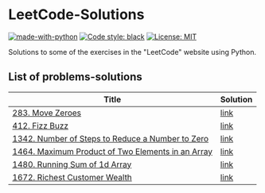 # LeetCode-Solutions

[![made-with-python](https://img.shields.io/badge/Made%20with-Python-1f425f.svg)](https://www.python.org/)
[![Code style: black](https://img.shields.io/badge/code%20style-black-000000.svg)](https://github.com/psf/black)
[![License: MIT](https://img.shields.io/badge/License-MIT-blue.svg)](https://opensource.org/licenses/MIT)

Solutions to some of the exercises in the "LeetCode" website using Python.


## List of problems-solutions

| Title | Solution |
| ----- | ----- |
| [283. Move Zeroes](https://leetcode.com/problems/move-zeroes/) |[link](https://github.com/erfanghorbanee/LeetCode-Solutions/blob/main/Solutions/283.py) |
| [412. Fizz Buzz](https://leetcode.com/problems/fizz-buzz/) |[link](https://github.com/erfanghorbanee/LeetCode-Solutions/blob/main/Solutions/412.py) |
| [1342. Number of Steps to Reduce a Number to Zero](https://leetcode.com/problems/number-of-steps-to-reduce-a-number-to-zero/) |[link](https://github.com/erfanghorbanee/LeetCode-Solutions/blob/main/Solutions/1342.py) |
| [1464. Maximum Product of Two Elements in an Array](https://leetcode.com/problems/maximum-product-of-two-elements-in-an-array/) |[link](https://github.com/erfanghorbanee/LeetCode-Solutions/blob/main/Solutions/1464.py) |
| [1480. Running Sum of 1d Array](https://leetcode.com/problems/running-sum-of-1d-array/) |[link](https://github.com/erfanghorbanee/LeetCode-Solutions/blob/main/Solutions/1480.py) |
| [1672. Richest Customer Wealth](https://leetcode.com/problems/richest-customer-wealth/) |[link](https://github.com/erfanghorbanee/LeetCode-Solutions/blob/main/Solutions/1672.py) |


